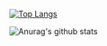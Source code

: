 [![Top Langs](https://github-readme-stats.vercel.app/api/top-langs/?username=sayuo4&layout=compact&theme=dark&hide=c%23,html,cmake,css&langs_count=15)](https://github.com/anuraghazra/github-readme-stats)

![Anurag's github stats](https://github-readme-stats.vercel.app/api?username=sayuo4&count_private=true&theme=dark&show_icons=true&include_all_commits=true&show_owner=true)
